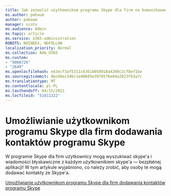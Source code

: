 ```yaml
---
title: Jak zezwolić użytkownikom programu Skype dla firm na komunikowanie się z użytkownikami programu Skype
ms.author: pebaum
author: pebaum
manager: scotv
ms.audience: Admin
ms.topic: article
ms.service: o365-administration
ROBOTS: NOINDEX, NOFOLLOW
localization_priority: Normal
ms.collection: Adm_O365
ms.custom:
- "9000726"
- "2649"
ms.openlocfilehash: e43ecf3af5311c6361b058918a4260c2cf8ef1be
ms.sourcegitcommit: 8bc60ec34bc1e40685e3976576e04a2623f63a7c
ms.translationtype: MT
ms.contentlocale: pl-PL
ms.lasthandoff: 04/15/2021
ms.locfileid: "51811322"
---
```

# <a name="let-skype-for-business-users-add-skype-contacts"></a>Umożliwianie użytkownikom programu Skype dla firm dodawania kontaktów programu Skype

W programie Skype dla firm użytkownicy mogą wyszukiwać skype'a i wiadomości błyskawiczne z każdym użytkownikiem skype'a — bezpłatnej aplikacji! W tym artykule wyjaśniono, co należy zrobić, aby osoby te mogą dodawać kontakty ze Skype'a.

[Umożliwianie użytkownikom programu Skype dla firm dodawania kontaktów programu Skype](https://docs.microsoft.com/skypeforbusiness/set-up-skype-for-business-online/let-skype-for-business-users-add-skype-contacts)